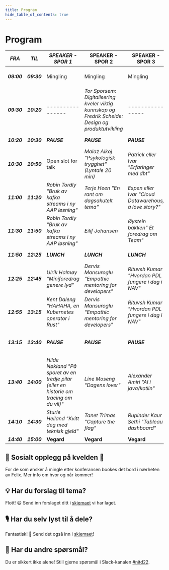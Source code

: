 ```yaml
---
title: Program
hide_table_of_contents: true
---
```


# Program
| ***FRA***   | ***TIL***   | ***SPEAKER - SPOR 1***                                  | SPEAKER - SPOR 2                                                                                       | SPEAKER - SPOR 3                                     | TEMA        | KOMMENTAR                                     |
|-------------|-------------|---------------------------------------------------------|--------------------------------------------------------------------------------------------------------|------------------------------------------------------|-------------|-----------------------------------------------|
| ***09:00*** | ***09:30*** | Mingling                                                | Mingling                                                                                               | Mingling                                             | Mingling    | ***1\. servering - kaffe, te, bakevarer***    |
| ***09:30*** | ***10:20*** | ----------------                                        | _Tor Sporsem: Digitalisering kveler viktig kunnskap og Fredrik Scheide: Design og produktutvikling_ | ----------------                                     | Foredrag    |                                               |
| ***10:20*** | ***10:30*** | ***PAUSE***                                             | ***PAUSE***                                                                                            | ***PAUSE***                                          | ***PAUSE*** | ***10 minutter pause***                       |
| ***10:30*** | ***10:50*** | Open slot for talk                                      | _Malaz Alkoj "Psykologisk trygghet" (Lyntale 20 min)_                                                  | _Patrick eller Ivar "Erfaringer med dbt"_              | Foredrag    |                                               |
| ***11:00*** | ***11:20*** | _Robin Tordly "Bruk av kafka streams i ny AAP løsning"_ | _Terje Heen "En rant om dagsakutelt tema"_                                                             | _Espen eller Ivar "Cloud Datawarehous, a love story?"_ | Foredrag    |                                               |
| ***11:30*** | ***11:50*** | _Robin Tordly "Bruk av kafka streams i ny AAP løsning"_ | _Eilif Johansen_                                                                                       | _Øystein bakken" Et foredrag om Team"_                 | Foredrag    |                                               |
| ***11:50*** | ***12:25*** | ***LUNCH***                                             | ***LUNCH***                                                                                            | ***LUNCH***                                          | ***LUNCH*** | ***2\. servering - lunch***                   |
| ***12:25*** | ***12:45*** | _Ulrik Halmøy "Miniforedrag genere lyd"_                | _Dervis Mansuroglu "Empathic mentoring for developers"_                                                | _Rituvsh Kumar "Hvordan PDL fungere i dag i NAV"_      | Foredrag    |                                               |
| ***12:55*** | ***13:15*** | _Kent Daleng "HAHAHA, en Kubernetes operator i Rust"_                                      | _Dervis Mansuroglu "Empathic mentoring for developers"_                                                | _Rituvsh Kumar "Hvordan PDL fungere i dag i NAV"_      | Foredrag    |                                               |
| ***13:15*** | ***13:40*** | ***PAUSE***                                             | ***PAUSE***                                                                                            | ***PAUSE***                                          | ***PAUSE*** | ***3\. servering - Dessert, kos, kaker etc*** |
| ***13:40*** | ***14:00*** | _Hilde Nøkland "På sporet av en tredje pilar (eller en historie om tracing om du vil)"_                             | _Line Moseng "Dagens lover"_                                                                           | _Alexander Amiri "AI i java/kotlin"_                   | Foredrag    |                                               |
| ***14:10*** | ***14:30*** | _Sturle Helland "Kvitt deg med teknisk gjeld"_          | _Tanet Trimas "Capture the flag"_                                                                      | _Rupinder Kaur Sethi "Tableau dashboard"_              | Foredrag    |                                               |
| ***14:40*** | ***15:00*** | **Vegard**                                              | **Vegard**                                                                                         | **Vegard**                                           | **Foredrag**    | **Slutt keynote**                             |
## 🍻 Sosialt opplegg på kvelden 🍻
For de som ønsker å mingle etter konferansen bookes det bord i nærheten av Felix. Mer info om hvor og når kommer!

## 💡 Har du forslag til tema? 

Flott! 😃 Send inn forslaget ditt i [skjemaet](https://forms.office.com/Pages/ResponsePage.aspx?id=NGU2YsMeYkmIaZtVNSedCyKMKHMBvzVPtRUZDMBRSnxUQzVXMTE2NFlFN0ZDMDlER0NRNzNNSDZKWi4u) vi har laget.

## 🎙 Har du selv lyst til å dele?

Fantastisk! 🤩 Send det også inn i [skjemaet](https://forms.office.com/Pages/ResponsePage.aspx?id=NGU2YsMeYkmIaZtVNSedCyKMKHMBvzVPtRUZDMBRSnxUQzVXMTE2NFlFN0ZDMDlER0NRNzNNSDZKWi4u)!

## 🤔 Har du andre spørsmål?

Du er sikkert ikke alene! Still gjerne spørsmål i Slack-kanalen [#nitd22](https://nav-it.slack.com/archives/C03A11UFPK5).
